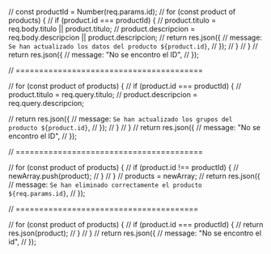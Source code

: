 // const productId = Number(req.params.id);
// for (const product of products) {
// if (product.id === productId) {
// product.titulo = req.body.titulo || product.titulo;
// product.descripcion = req.body.descripcion || product.descripcion;
// return res.json({
// message: `Se han actualizado los datos del producto ${product.id}`,
// });
// }
// }
// return res.json({
// message: "No se encontro el ID",
// });

// ========================================

// for (const product of products) {
// if (product.id === productId) {
// product.titulo = req.query.titulo;
// product.descripcion = req.query.descripcion;

// return res.json({
// message: `Se han actualizado los grupos del producto ${product.id}`,
// });
// }
// }
// return res.json({
// message: "No se encontro el ID",
// });

// ========================================

// for (const product of products) {
// if (product.id !== productId) {
// newArray.push(product);
// }
// }
// products = newArray;
// return res.json({
// message: `Se han eliminado correctamente el producto ${req.params.id}`,
// });

// =======================================

// for (const product of products) {
// if (product.id === productId) {
// return res.json(product);
// }
// }
// return res.json({
// message: "No se encontro el id",
// });
